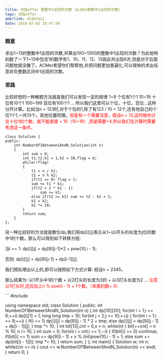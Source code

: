 ```yaml
---
title: 剑指offer 整数中1出现的次数（从1到n整数中1出现的次数）
tags: 剑指offer
abbrlink: d23b7a11
date: 2018-07-02 19:47:50
---
```

<h3>题意</h3>
	求出1~13的整数中1出现的次数,并算出100~1300的整数中1出现的次数？为此他特别数了一下1~13中包含1的数字有1、10、11、12、13因此共出现6次,但是对于后面问题他就没辙了。ACMer希望你们帮帮他,并把问题更加普遍化,可以很快的求出任意非负整数区间中1出现的次数。
<!--more-->
<h3>思路</h3>
	比较好想的一种解题方法就是我们可以发现一定的规律
		1~9 	个位有1个1
		10~19 	十位有10个1
		100~199 百位有100个1 ...
	所以我们这里可以个位，十位，百位...这样分开计算。比如当n = 123时,对于个位的1,除了有123 / 10 = 12个,还有他自己的个位1个1,一共13个。其他位置同理。<font color = "red">但是有一个需要注意，假设n = 13,这时候你讨论十位1的个数，就不能直接 + 10（10~19）,而是需要+4.所以我们在计算时需要考虑这一条件。</font>

```
class Solution {
public:
    int NumberOf1Between1AndN_Solution(int n)
    {
        int sum = 0;
        int t1,t2,k1 = 1,k2 = 10,flag = 0;
        while(!flag)
        {
            t1 = n / k2;
            t2 = n % k2;
            if(t1 == 0) flag = 1;
            sum += t1 * k1;
            if(t2 > 2 * k1 - 1)
                sum += k1;
            else if(t2 >= k1) sum += t2 - k1 + 1;
            k1 = k2;
            k2 *= 10;
        }
        return sum;
    }
};
```

<p>另一种比较好的方法就是数位dp,我们用dp[i][j]表示从1~以i开头的长度为j位的数中1的个数。那么可以得到如下转移方程:</p>
<p>当i == 1:
	dp[i][j] = dp[9][j-1]*2 + pow(10,i - 1);</p>
<p>否则:
	dp[i][j] = dp[9][j-1] + dp[i-1][j];</p>
<p>我们预处理出以上的,即可以按照如下方式计算:
假设n = 2345，</p>
<p>那么结果为:
	以1开头中1的个数 + 以2打头的长度为3的 + 以3打头长度为2 ...
<font color = "red">注意以1打头时,还应加上n % pow(i - 1) + 1个数。（末尾的数+ 0）</font></p>
```
#include<bits/stdc++.h>

using namespace std;
class Solution {
public:
    int NumberOf1Between1AndN_Solution(int n)
    {
        int dp[10][20];
        for(int i = 1;i <= 9;++i) dp[i][1] = 1;
        long long  tmp = 10;
        for(int j = 2;j <= 10;++j)
        {
            for(int i = 1;i <= 9;++i)
            {
                if(i == 1)
                    dp[i][j] = dp[9][j - 1] * 2 + tmp;
                else
                    dp[i][j] = dp[9][j - 1] + dp[i - 1][j];
            }
            tmp *= 10;
        }
        int bit[13],cnt = 0,x = n;
        while(n)
        {
            bit[++cnt] = n % 10;
            n /= 10;
        }
        int sum = 0;
        for(int i = cnt;i >= 1;--i)
        {
            if(bit[i] == 0) continue;
            if(bit[i] == 1)
                sum += dp[9][i - 1] + x % (int)pow(10,i - 1) + 1;
            else
                sum += dp[bit[i] - 1][i];
            tmp *= 10;
        }
        return sum;
    }
};
int main()
{
    Solution w;
    int n;
    while(cin >> n)
    {
        cout << w.NumberOf1Between1AndN_Solution(n) << endl;
    }
  return 0;
}

```
